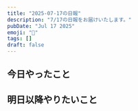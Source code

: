 ```yaml
---
title: "2025-07-17の日報"
description: "7/17の日報をお届けいたします。"
pubDate: "Jul 17 2025"
emoji: "🦊"
tags: []
draft: false
---
```


## 今日やったこと

## 明日以降やりたいこと
